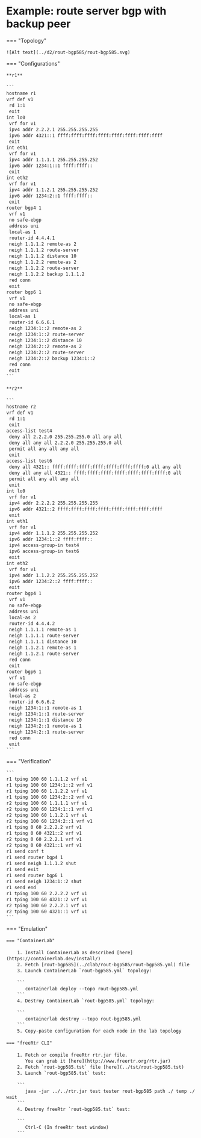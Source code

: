 # Example: route server bgp with backup peer

=== "Topology"

    ![Alt text](../d2/rout-bgp585/rout-bgp585.svg)

=== "Configurations"

    **r1**

    ```
    hostname r1
    vrf def v1
     rd 1:1
     exit
    int lo0
     vrf for v1
     ipv4 addr 2.2.2.1 255.255.255.255
     ipv6 addr 4321::1 ffff:ffff:ffff:ffff:ffff:ffff:ffff:ffff
     exit
    int eth1
     vrf for v1
     ipv4 addr 1.1.1.1 255.255.255.252
     ipv6 addr 1234:1::1 ffff:ffff::
     exit
    int eth2
     vrf for v1
     ipv4 addr 1.1.2.1 255.255.255.252
     ipv6 addr 1234:2::1 ffff:ffff::
     exit
    router bgp4 1
     vrf v1
     no safe-ebgp
     address uni
     local-as 1
     router-id 4.4.4.1
     neigh 1.1.1.2 remote-as 2
     neigh 1.1.1.2 route-server
     neigh 1.1.1.2 distance 10
     neigh 1.1.2.2 remote-as 2
     neigh 1.1.2.2 route-server
     neigh 1.1.2.2 backup 1.1.1.2
     red conn
     exit
    router bgp6 1
     vrf v1
     no safe-ebgp
     address uni
     local-as 1
     router-id 6.6.6.1
     neigh 1234:1::2 remote-as 2
     neigh 1234:1::2 route-server
     neigh 1234:1::2 distance 10
     neigh 1234:2::2 remote-as 2
     neigh 1234:2::2 route-server
     neigh 1234:2::2 backup 1234:1::2
     red conn
     exit
    ```

    **r2**

    ```
    hostname r2
    vrf def v1
     rd 1:1
     exit
    access-list test4
     deny all 2.2.2.0 255.255.255.0 all any all
     deny all any all 2.2.2.0 255.255.255.0 all
     permit all any all any all
     exit
    access-list test6
     deny all 4321:: ffff:ffff:ffff:ffff:ffff:ffff:ffff:0 all any all
     deny all any all 4321:: ffff:ffff:ffff:ffff:ffff:ffff:ffff:0 all
     permit all any all any all
     exit
    int lo0
     vrf for v1
     ipv4 addr 2.2.2.2 255.255.255.255
     ipv6 addr 4321::2 ffff:ffff:ffff:ffff:ffff:ffff:ffff:ffff
     exit
    int eth1
     vrf for v1
     ipv4 addr 1.1.1.2 255.255.255.252
     ipv6 addr 1234:1::2 ffff:ffff::
     ipv4 access-group-in test4
     ipv6 access-group-in test6
     exit
    int eth2
     vrf for v1
     ipv4 addr 1.1.2.2 255.255.255.252
     ipv6 addr 1234:2::2 ffff:ffff::
     exit
    router bgp4 1
     vrf v1
     no safe-ebgp
     address uni
     local-as 2
     router-id 4.4.4.2
     neigh 1.1.1.1 remote-as 1
     neigh 1.1.1.1 route-server
     neigh 1.1.1.1 distance 10
     neigh 1.1.2.1 remote-as 1
     neigh 1.1.2.1 route-server
     red conn
     exit
    router bgp6 1
     vrf v1
     no safe-ebgp
     address uni
     local-as 2
     router-id 6.6.6.2
     neigh 1234:1::1 remote-as 1
     neigh 1234:1::1 route-server
     neigh 1234:1::1 distance 10
     neigh 1234:2::1 remote-as 1
     neigh 1234:2::1 route-server
     red conn
     exit
    ```

=== "Verification"

    ```
    r1 tping 100 60 1.1.1.2 vrf v1
    r1 tping 100 60 1234:1::2 vrf v1
    r1 tping 100 60 1.1.2.2 vrf v1
    r1 tping 100 60 1234:2::2 vrf v1
    r2 tping 100 60 1.1.1.1 vrf v1
    r2 tping 100 60 1234:1::1 vrf v1
    r2 tping 100 60 1.1.2.1 vrf v1
    r2 tping 100 60 1234:2::1 vrf v1
    r1 tping 0 60 2.2.2.2 vrf v1
    r1 tping 0 60 4321::2 vrf v1
    r2 tping 0 60 2.2.2.1 vrf v1
    r2 tping 0 60 4321::1 vrf v1
    r1 send conf t
    r1 send router bgp4 1
    r1 send neigh 1.1.1.2 shut
    r1 send exit
    r1 send router bgp6 1
    r1 send neigh 1234:1::2 shut
    r1 send end
    r1 tping 100 60 2.2.2.2 vrf v1
    r1 tping 100 60 4321::2 vrf v1
    r2 tping 100 60 2.2.2.1 vrf v1
    r2 tping 100 60 4321::1 vrf v1
    ```

=== "Emulation"

    === "ContainerLab"

        1. Install ContainerLab as described [here](https://containerlab.dev/install/)  
        2. Fetch [rout-bgp585](../clab/rout-bgp585/rout-bgp585.yml) file  
        3. Launch ContainerLab `rout-bgp585.yml` topology:  

        ```
           containerlab deploy --topo rout-bgp585.yml  
        ```
        4. Destroy ContainerLab `rout-bgp585.yml` topology:  

        ```
           containerlab destroy --topo rout-bgp585.yml  
        ```
        5. Copy-paste configuration for each node in the lab topology

    === "freeRtr CLI"

        1. Fetch or compile freeRtr rtr.jar file.  
           You can grab it [here](http://www.freertr.org/rtr.jar)  
        2. Fetch `rout-bgp585.tst` file [here](../tst/rout-bgp585.tst)  
        3. Launch `rout-bgp585.tst` test:  

        ```
           java -jar ../../rtr.jar test tester rout-bgp585 path ./ temp ./ wait
        ```
        4. Destroy freeRtr `rout-bgp585.tst` test:  

        ```
           Ctrl-C (In freeRtr test window)
        ```

